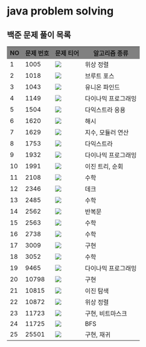 # java problem solving


<html>
<body>
    <h2> 백준 문제 풀이 목록 </h2>
    <table>
        <tr style="background-color:gray;">
            <th>NO</th>
            <th>문제 번호</th>
            <th>문제 티어</th>
            <th>알고리즘 종류</th>
        </tr>
        <tr>
            <td>1</td>
            <td>1005</td>
            <td><img src="https://img.shields.io/badge/Gold%205-gold?style=flat-square"></td>
            <td>위상 정렬</td>
        </tr>        
        <tr>
            <td>2</td>
            <td>1018</td>
            <td><img src="https://img.shields.io/badge/Silver%205-silver?style=flat-square"></td>
            <td>브루트 포스</td>
        </tr>        
        <tr>
            <td>3</td>
            <td>1043</td>
            <td><img src="https://img.shields.io/badge/Gold%204-gold?style=flat-square"></td>
            <td>유니온 파인드</td>
        </tr>        
        <tr>
            <td>4</td>
            <td>1149</td>
            <td><img src="https://img.shields.io/badge/Silver%201-silver?style=flat-square"></td>
            <td>다이나믹 프로그래밍</td>
        </tr>        
        <tr>
            <td>5</td>
            <td>1504</td>
            <td><img src="https://img.shields.io/badge/Gold%205-gold?style=flat-square"></td>
            <td>다익스트라 응용</td>
        </tr>        
        <tr>
            <td>6</td>
            <td>1620</td>
            <td><img src="https://img.shields.io/badge/Silver%204-silver?style=flat-square"></td>
            <td>해시</td>
        </tr>        
        <tr>
            <td>7</td>
            <td>1629</td>
            <td><img src="https://img.shields.io/badge/Silver%201-silver?style=flat-square"></td>
            <td>지수, 모듈러 연산</td>
        </tr>        
        <tr>
            <td>8</td>
            <td>1753</td>
            <td><img src="https://img.shields.io/badge/Gold%204-gold?style=flat-square"></td>
            <td>다익스트라</td>
        </tr>        
        <tr>
            <td>9</td>
            <td>1932</td>
            <td><img src="https://img.shields.io/badge/Silver%201-silver?style=flat-square"></td>
            <td>다이나믹 프로그래밍</td>
        </tr>        
        <tr>
            <td>10</td>
            <td>1991</td>
            <td><img src="https://img.shields.io/badge/Silver%201-silver?style=flat-square"></td>
            <td>이진 트리, 순회</td>
        </tr>        
        <tr>
            <td>11</td>
            <td>2108</td>
            <td><img src="https://img.shields.io/badge/Silver%203-silver?style=flat-square"></td>
            <td>수학</td>
        </tr>        
        <tr>
            <td>12</td>
            <td>2346</td>
            <td><img src="https://img.shields.io/badge/Silver%203-silver?style=flat-square"></td>
            <td>데크</td>
        </tr>        
        <tr>
            <td>13</td>
            <td>2485</td>
            <td><img src="https://img.shields.io/badge/Silver%204-silver?style=flat-square"></td>
            <td>수학</td>
        </tr>        <tr>
            <td>14</td>
            <td>2562</td>
            <td><img src="https://img.shields.io/badge/Bonze%203-c2932a?style=flat-square"></td>
            <td>반복문</td>
        </tr>        <tr>
            <td>15</td>
            <td>2563</td>
            <td><img src="https://img.shields.io/badge/Silver%205-silver?style=flat-square"></td>
            <td>수학</td>
        </tr>        
        <tr>
            <td>16</td>
            <td>2738</td>
            <td><img src="https://img.shields.io/badge/Bonze%205-c2932a?style=flat-square"></td>
            <td>수학</td>
        </tr>
        <tr>
            <td>17</td>
            <td>3009</td>
            <td><img src="https://img.shields.io/badge/Bonze%203-c2932a?style=flat-square"></td>
            <td>구현</td>
        </tr>
        <tr>
            <td>18</td>
            <td>3052</td>
            <td><img src="https://img.shields.io/badge/Bonze%202-c2932a?style=flat-square"></td>
            <td>수학</td>
        </tr>
        <tr>
            <td>19</td>
            <td>9465</td>
            <td><img src="https://img.shields.io/badge/Silver%201-silver?style=flat-square"></td>
            <td>다이나믹 프로그래밍</td>
        </tr>
        <tr>
            <td>20</td>
            <td>10798</td>
            <td><img src="https://img.shields.io/badge/Bonze%201-c2932a?style=flat-square"></td>
            <td>구현</td>
        </tr>
        <tr>
            <td>21</td>
            <td>10815</td>
            <td><img src="https://img.shields.io/badge/Silver%205-silver?style=flat-square"></td>
            <td>이진 탐색</td>
        </tr>
        <tr>
            <td>22</td>
            <td>10872</td>
            <td><img src="https://img.shields.io/badge/Gold%205-gold?style=flat-square"></td>
            <td>위상 정렬</td>
        </tr>
        <tr>
            <td>23</td>
            <td>11723</td>
            <td><img src="https://img.shields.io/badge/Silver%205-silver?style=flat-square"></td>
            <td>구현, 비트마스크</td>
        </tr>
        <tr>
            <td>24</td>
            <td>11725</td>
            <td><img src="https://img.shields.io/badge/Silver%202-silver?style=flat-square"></td>
            <td>BFS</td>
        </tr>
        <tr>
            <td>25</td>
            <td>25501</td>
            <td><img src="https://img.shields.io/badge/Bonze%202-c2932a?style=flat-square"></td>
            <td>구현, 재귀</td>
        </tr>
    </table>

</body>

</html>